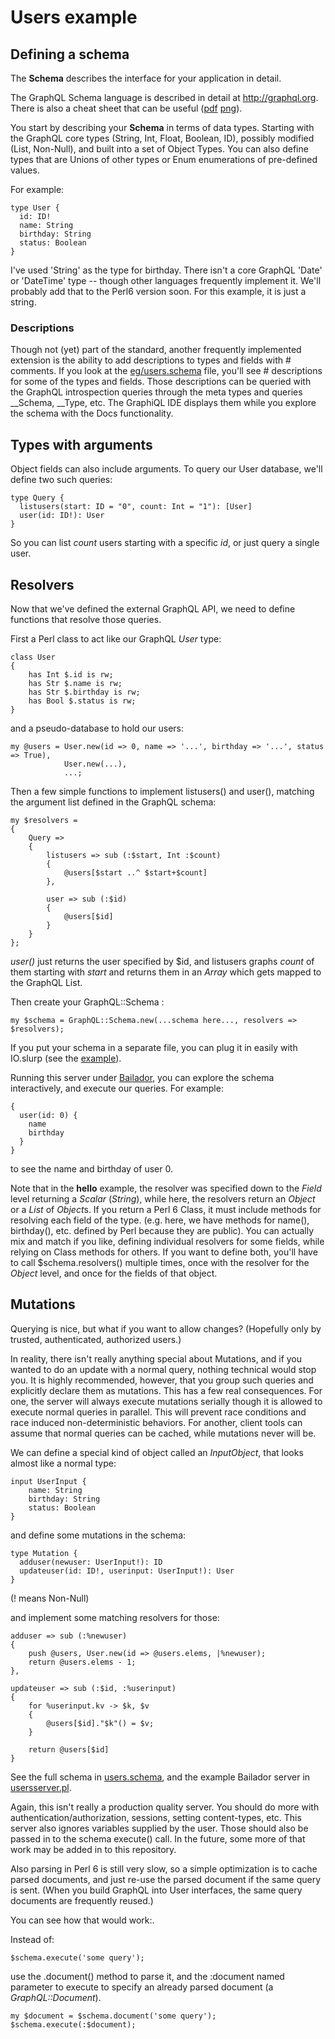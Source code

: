 # Users example

## Defining a schema

The __Schema__ describes the interface for your application in detail.

The GraphQL Schema language is described in detail at
http://graphql.org.  There is also a cheat sheet that can be useful
([pdf](https://github.com/sogko/graphql-shorthand-notation-cheat-sheet/raw/master/graphql-shorthand-notation-cheat-sheet.pdf)
[png](https://raw.githubusercontent.com/sogko/graphql-shorthand-notation-cheat-sheet/master/graphql-shorthand-notation-cheat-sheet.png)).


You start by describing your __Schema__ in terms of data types.
Starting with the GraphQL core types (String, Int, Float, Boolean,
ID), possibly modified (List, Non-Null), and built into a set of
Object Types.  You can also define types that are Unions of other
types or Enum enumerations of pre-defined values.

For example:
```
type User {
  id: ID!
  name: String
  birthday: String
  status: Boolean
}
```

I've used 'String' as the type for birthday.  There isn't a core
GraphQL 'Date' or 'DateTime' type -- though other languages frequently
implement it.  We'll probably add that to the Perl6 version soon.  For
this example, it is just a string.

### Descriptions

Though not (yet) part of the standard, another frequently implemented
extension is the ability to add descriptions to types and fields with
\# comments.  If you look at the
[eg/users.schema](https://github.com/golpa/Perl6-GraphQL/blob/master/eg/users.schema)
file, you'll see # descriptions for some of the types and fields.
Those descriptions can be queried with the GraphQL introspection
queries through the meta types and queries __Schema, __Type, etc.  The
GraphiQL IDE displays them while you explore the schema with the Docs
functionality.

## Types with arguments

Object fields can also include arguments.  To query our User database,
we'll define two such queries:

```
type Query {
  listusers(start: ID = "0", count: Int = "1"): [User]
  user(id: ID!): User
}
```

So you can list *count* users starting with a specific *id*, or just
query a single user.

## Resolvers

Now that we've defined the external GraphQL API, we need to define
functions that resolve those queries.

First a Perl class to act like our GraphQL *User* type:

```
class User
{
    has Int $.id is rw;
    has Str $.name is rw;
    has Str $.birthday is rw;
    has Bool $.status is rw;
}
```

and a pseudo-database to hold our users:
```
my @users = User.new(id => 0, name => '...', birthday => '...', status => True),
            User.new(...),
            ...;
```

Then a few simple functions to implement listusers() and user(),
matching the argument list defined in the GraphQL schema:

```
my $resolvers = 
{
    Query =>
    {
        listusers => sub (:$start, Int :$count)
        {
            @users[$start ..^ $start+$count]
        },

        user => sub (:$id)
        {
            @users[$id]
        }
    }
};
```

*user()* just returns the user specified by $id, and listusers graphs
 *count* of them starting with *start* and returns them in an *Array*
which gets mapped to the GraphQL List.

Then create your GraphQL::Schema :

```
my $schema = GraphQL::Schema.new(...schema here..., resolvers => $resolvers);
```

If you put your schema in a separate file, you can plug it in easily
with IO.slurp (see the
[example](https://github.com/golpa/Perl6-GraphQL/blob/master/eg/usersserver.pl)).


Running this server under
[Bailador](https://github.com/ufobat/Bailador), you can explore the
schema interactively, and execute our queries.  For example:

```
{
  user(id: 0) {
    name
    birthday
  }
}
```

to see the name and birthday of user 0.

Note that in the **hello** example, the resolver was specified down to
the *Field* level returning a *Scalar* (*String*), while here, the
resolvers return an *Object* or a *List* of *Object*s.  If you return
a Perl 6 Class, it must include methods for resolving each field of
the type.  (e.g. here, we have methods for name(), birthday(),
etc. defined by Perl because they are public).  You can actually mix
and match if you like, defining individual resolvers for some fields,
while relying on Class methods for others.  If you want to define
both, you'll have to call $schema.resolvers() multiple times, once
with the resolver for the *Object* level, and once for the fields of
that object.

## Mutations

Querying is nice, but what if you want to allow changes? (Hopefully
only by trusted, authenticated, authorized users.)

In reality, there isn't really anything special about Mutations, and
if you wanted to do an update with a normal query, nothing technical
would stop you.  It is highly recommended, however, that you group such
queries and explicitly declare them as mutations.  This has a few real
consequences.  For one, the server will always execute mutations
serially though it is allowed to execute normal queries in parallel.
This will prevent race conditions and race induced non-deterministic
behaviors.  For another, client tools can assume that normal queries
can be cached, while mutations never will be.

We can define a special kind of object called an *InputObject*, that
looks almost like a normal type:

```
input UserInput {
    name: String
    birthday: String
    status: Boolean
}
```

and define some mutations in the schema:

```
type Mutation {
  adduser(newuser: UserInput!): ID
  updateuser(id: ID!, userinput: UserInput!): User
}
```

(! means Non-Null)

and implement some matching resolvers for those:

```
adduser => sub (:%newuser)
{
    push @users, User.new(id => @users.elems, |%newuser);
    return @users.elems - 1;
},

updateuser => sub (:$id, :%userinput)
{
    for %userinput.kv -> $k, $v
    {
        @users[$id]."$k"() = $v;
    }

    return @users[$id]
}
```

See the full schema in
[users.schema](https://github.com/golpa/Perl6-GraphQL/blob/master/eg/users.schema),
and the example Bailador server in
[usersserver.pl](https://github.com/golpa/Perl6-GraphQL/blob/master/eg/usersserver.pl).

Again, this isn't really a production quality server.  You should do
more with authentication/authorization, sessions, setting
content-types, etc.  This server also ignores variables supplied by
the user.  Those should also be passed in to the schema execute()
call.  In the future, some more of that work may be added in to this
repository.

Also parsing in Perl 6 is still very slow, so a simple optimization is
to cache parsed documents, and just re-use the parsed document if the
same query is sent.  (When you build GraphQL into User interfaces, the
same query documents are frequently reused.)

You can see how that would work:.

Instead of:
```
$schema.execute('some query');
```

use the .document() method to parse it, and the :document named
parameter to execute to specify an already parsed document (a
*GraphQL::Document*).

```
my $document = $schema.document('some query');
$schema.execute(:$document);
```
